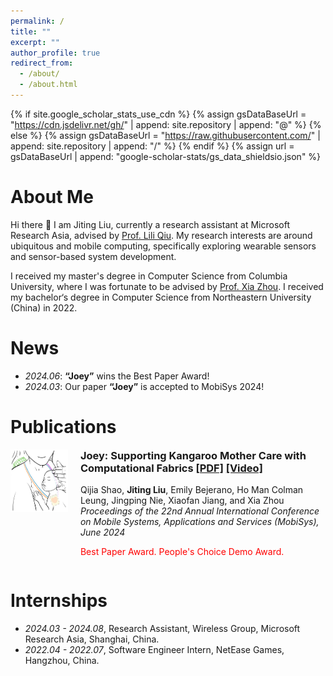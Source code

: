 ```yaml
---
permalink: /
title: ""
excerpt: ""
author_profile: true
redirect_from: 
  - /about/
  - /about.html
---
```


{% if site.google_scholar_stats_use_cdn %}
{% assign gsDataBaseUrl = "https://cdn.jsdelivr.net/gh/" | append: site.repository | append: "@" %}
{% else %}
{% assign gsDataBaseUrl = "https://raw.githubusercontent.com/" | append: site.repository | append: "/" %}
{% endif %}
{% assign url = gsDataBaseUrl | append: "google-scholar-stats/gs_data_shieldsio.json" %}

<span class='anchor' id='about-me'></span>

# About Me
Hi there 👋 I am Jiting Liu, currently a research assistant at Microsoft Research Asia, advised by [Prof. Lili Qiu](https://www.microsoft.com/en-us/research/people/liliqiu/). My research interests are around ubiquitous and mobile computing, specifically exploring wearable sensors and sensor-based system development.

I received my master's degree in Computer Science from Columbia University, where I was fortunate to be advised by [Prof. Xia Zhou](https://www.cs.columbia.edu/~xia/). I received my bachelor‘s degree in Computer Science from Northeastern University (China) in 2022.

# News
- *2024.06*: **“Joey”** wins the Best Paper Award!
- *2024.03*: Our paper **“Joey”** is accepted to MobiSys 2024!

# Publications 
<div style="display: flex; align-items: flex-start; justify-content: space-between; margin-bottom: 20px;">
  <!-- Left: Image -->
  <div style="flex-basis: 19%; padding-right: 20px;">
    <img src="images/Joey_MobiSys24.png" style="width: 100%;" alt="Joey MobiSys24">
  </div>

  <!-- Right: Text -->
  <div style="flex-basis: 81%;">
    <h3 style="margin-top: 0;"> Joey: Supporting Kangaroo Mother Care with Computational Fabrics
      <a href='https://dl.acm.org/doi/10.1145/3643832.3661867'>[PDF]</a> 
      <a href='https://youtu.be/67KQlB9G-lk'>[Video]</a>
    </h3>
    <p>
      Qijia Shao, <strong>Jiting Liu</strong>, Emily Bejerano, Ho Man Colman Leung, Jingping Nie, Xiaofan Jiang, and Xia Zhou <br>
      <em>Proceedings of the 22nd Annual International Conference on Mobile Systems, Applications and Services (MobiSys), June 2024 </em><br>
      <p style="color: red;">Best Paper Award. People's Choice Demo Award.</p>
    </p>
  </div>
</div>

# Internships
- *2024.03 - 2024.08*, Research Assistant, Wireless Group, Microsoft Research Asia, Shanghai, China.
- *2022.04 - 2022.07*, Software Engineer Intern, NetEase Games, Hangzhou, China.